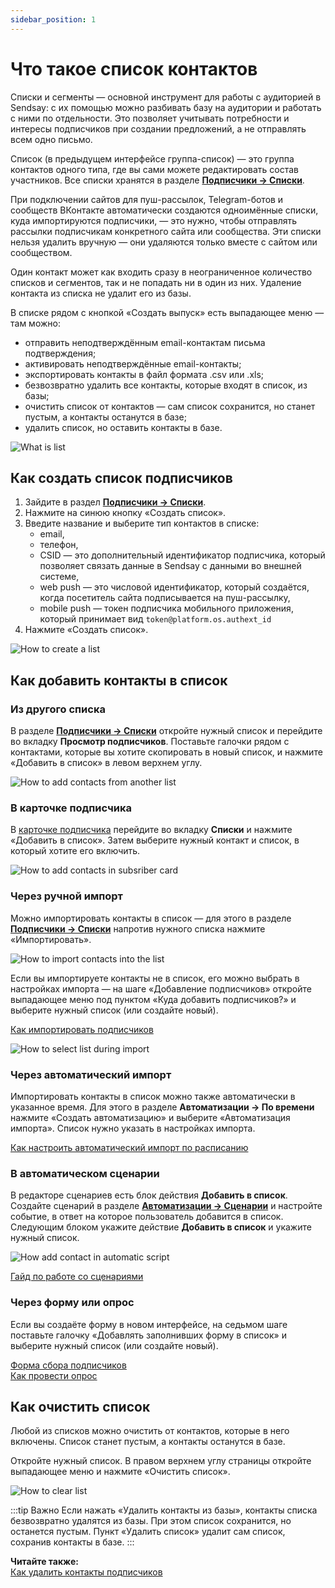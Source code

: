 ```yaml
---
sidebar_position: 1
---
```


# Что такое список контактов

Списки и сегменты — основной инструмент для работы с аудиторией в Sendsay: с их помощью можно разбивать базу на аудитории и работать с ними по отдельности. Это позволяет учитывать потребности и интересы подписчиков при создании предложений, а не отправлять всем одно письмо.

Список (в предыдущем интерфейсе группа-список) — это группа контактов одного типа, где вы сами можете редактировать состав участников. Все списки хранятся в разделе [**Подписчики → Списки**](https://app.sendsay.ru/subscribers/lists).

При подключении сайтов для пуш-рассылок, Telegram-ботов и сообществ ВКонтакте автоматически создаются одноимённые списки, куда импортируются подписчики, — это нужно, чтобы отправлять рассылки подписчикам конкретного сайта или сообщества. Эти списки нельзя удалить вручную — они удаляются только вместе с сайтом или сообществом.

Один контакт может как входить сразу в неограниченное количество списков и сегментов, так и не попадать ни в один из них. Удаление контакта из списка не удалит его из базы.

В списке рядом с кнопкой «Создать выпуск» есть выпадающее меню — там можно:

- отправить неподтверждённым email-контактам письма подтверждения;
- активировать неподтверждённые email-контакты;
- экспортировать контакты в файл формата .csv или .xls;
- безвозвратно удалить все контакты, которые входят в список, из базы;
- очистить список от контактов — сам список сохранится, но станет пустым, а контакты останутся в базе;
- удалить список, но оставить контакты в базе.

![What is  list](/img/subscribers/lists-and-segments\what-is-list/what-is-list.png) <br/>

## Как создать список подписчиков

1. Зайдите в раздел [**Подписчики → Списки**](https://app.sendsay.ru/subscribers/lists).
2. Нажмите на синюю кнопку «Создать список».
3. Введите название и выберите тип контактов в списке:
   - email,
   - телефон,
   - CSID — это дополнительный идентификатор подписчика, который позволяет связать данные в Sendsay с данными во внешней системе,
   - web push — это числовой идентификатор, который создаётся, когда посетитель сайта подписывается на пуш-рассылку,
   - mobile push — токен подписчика мобильного приложения, который принимает вид `token@platform.os.authext_id`
4. Нажмите «Создать список».

![How to create a list](/img/subscribers/lists-and-segments\what-is-list/how-to-create-a-list.gif) <br/>

## Как добавить контакты в список

### Из другого списка

В разделе [**Подписчики → Списки**](https://app.sendsay.ru/subscribers/lists) откройте нужный список и перейдите во вкладку **Просмотр подписчиков**. Поставьте галочки рядом с контактами, которые вы хотите скопировать в новый список, и нажмите «Добавить в список» в левом верхнем углу.

![How to add contacts from another list](/img/subscribers/lists-and-segments\what-is-list/how-to-add-contacts-from-another-list.png) <br/>

### В карточке подписчика

В [карточке подписчика](https://docs.sendsay.ru/subscribers/subscriber-data/subscriber-profile/) перейдите во вкладку **Списки** и нажмите «Добавить в список». Затем выберите нужный контакт и список, в который хотите его включить.

![How to add contacts in subsriber card](/img/subscribers/lists-and-segments\what-is-list/how-add-contact-in-subsriber-card.gif)

### Через ручной импорт

Можно импортировать контакты в список — для этого в разделе [**Подписчики → Списки**](https://app.sendsay.ru/subscribers/lists) напротив нужного списка нажмите «Импортировать».

![How to import contacts into the list](/img/subscribers/lists-and-segments\what-is-list/how-to-import-contacts-into-the-list.png) <br/>

Если вы импортируете контакты не в список, его можно выбрать в настройках импорта — на шаге «Добавление подписчиков» откройте выпадающее меню под пунктом «Куда добавить подписчиков?» и выберите нужный список (или создайте новый).

[Как импортировать подписчиков](https://docs.sendsay.ru/subscribers/import-and-export/how-to-import-subscribers)

![How to select list during import](/img/subscribers/lists-and-segments\what-is-list/how-to-select-list-during-import.png) <br/>

### Через автоматический импорт

Импортировать контакты в список можно также автоматически в указанное время. Для этого в разделе **Автоматизации → По времени** нажмите «Создать автоматизацию» и выберите «Автоматизация импорта». Список нужно указать в настройках импорта.

[Как настроить автоматический импорт по расписанию](https://docs.sendsay.ru/automations/autoimport/how-to-set-autoimport)

### В автоматическом сценарии

В редакторе сценариев есть блок действия **Добавить в список**. Создайте сценарий в разделе [**Автоматизации → Сценарии**](https://app.sendsay.ru/automation/workflows) и настройте событие, в ответ на которое пользователь добавится в список. Следующим блоком укажите действие **Добавить в список** и укажите нужный список.

![How add contact in automatic script](/img/subscribers/lists-and-segments\what-is-list/how-add-contact-in-automatic-script.png)

[Гайд по работе со сценариями](https://docs.sendsay.ru/automations/automation-with-workflows/workflow-guide/)

### Через форму или опрос

Если вы создаёте форму в новом интерфейсе, на седьмом шаге поставьте галочку «Добавлять заполнивших форму в список» и выберите нужный список (или создайте новый).

[Форма сбора подписчиков](https://docs.sendsay.ru/forms/signup-forms)<br/>
[Как провести опрос](https://docs.sendsay.ru/forms/how-to-conduct-a-poll)

## Как очистить список

Любой из списков можно очистить от контактов, которые в него включены. Список станет пустым, а контакты останутся в базе.

Откройте нужный список. В правом верхнем углу страницы откройте выпадающее меню и нажмите «Очистить список».

![How to clear list](/img/subscribers/lists-and-segments\what-is-list/how-to-clear-list.png)

:::tip Важно
Если нажать «Удалить контакты из базы», контакты списка безвозвратно удалятся из базы. При этом список сохранится, но останется пустым. Пункт «Удалить список» удалит сам список, сохранив контакты в базе.
:::

**Читайте также:**<br/>
[Как удалить контакты подписчиков](https://docs.sendsay.ru/subscribers/contacts/how-to-delete-contacts/)
